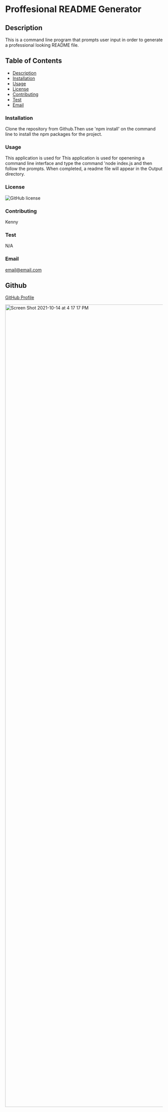 
# Proffesional README Generator




 ## Description
 This is a command line program that prompts user input in order to generate a professional looking README file.
  ## **Table of Contents**

  * [Description](#Description)
  * [Installation](#Installation)
  * [Usage](#Usage)
  * [License](##license)
  * [Contributing](#Contributing)
  * [Test](#Test)
  * [Email](#Email)
  
  
  ### **Installation**

  Clone the repository from Github.Then use 'npm install' on the command line to install the npm packages for the project.

  ### **Usage**

  This application is used for This application is used for openening a command line interface and type the command 'node index.js and then follow the prompts. When completed, a readme file will appear in the Output directory.

  ### **License**
  ![GitHub license](https://img.shields.io/badge/license-MIT-blue.svg)
  

  ### **Contributing**

  Kenny

  ### **Test** 

  N/A

  ### **Email**
  
  email@email.com

  ## Github

  [GitHub Profile](https://github.com/kenny522)


<img width="2560" alt="Screen Shot 2021-10-14 at 4 17 17 PM" src="https://user-images.githubusercontent.com/84942098/137412309-0a84d18d-0de3-4565-98ca-64f40422a4ca.png">

